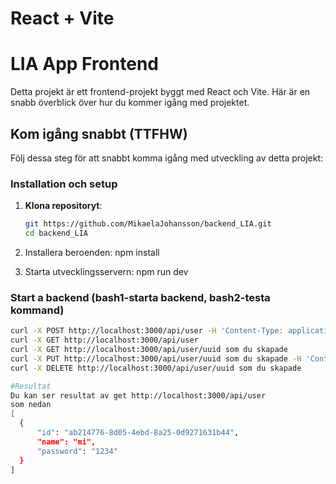 # React + Vite

# LIA App Frontend

Detta projekt är ett frontend-projekt byggt med React och Vite. Här är en snabb överblick över hur du kommer igång med projektet.

## Kom igång snabbt (TTFHW)

Följ dessa steg för att snabbt komma igång med utveckling av detta projekt:

### Installation och setup

1. **Klona repositoryt**:
   ```bash
   git https://github.com/MikaelaJohansson/backend_LIA.git
   cd backend_LIA

2. Installera beroenden:
   npm install

3. Starta utvecklingsservern:
   npm run dev

### Start a backend (bash1-starta backend, bash2-testa kommand)
  ```bash
curl -X POST http://localhost:3000/api/user -H 'Content-Type: application/json' -d '{"name":"mi","password":"1234"}'
curl -X GET http://localhost:3000/api/user
curl -X GET http://localhost:3000/api/user/uuid som du skapade
curl -X PUT http://localhost:3000/api/user/uuid som du skapade -H 'Content-Type: application/json' -d '{"name":"newName","password":"pw"}'
curl -X DELETE http://localhost:3000/api/user/uuid som du skapade

#Resultat
Du kan ser resultat av get http://localhost:3000/api/user
som nedan
[
    {
        "id": "ab214776-8d05-4ebd-8a25-0d9271631b44",
        "name": "mi",
        "password": "1234"
    }
]
